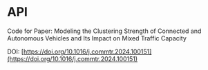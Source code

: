 # API
Code for Paper: Modeling the Clustering Strength of Connected and Autonomous Vehicles and Its Impact on Mixed Traffic Capacity

DOI: [https://doi.org/10.1016/j.commtr.2024.100151](https://doi.org/10.1016/j.commtr.2024.100151)

